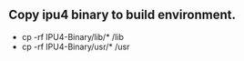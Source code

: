 ##  Copy ipu4 binary to build environment.
  - cp -rf IPU4-Binary/lib/* /lib
  - cp -rf IPU4-Binary/usr/* /usr


